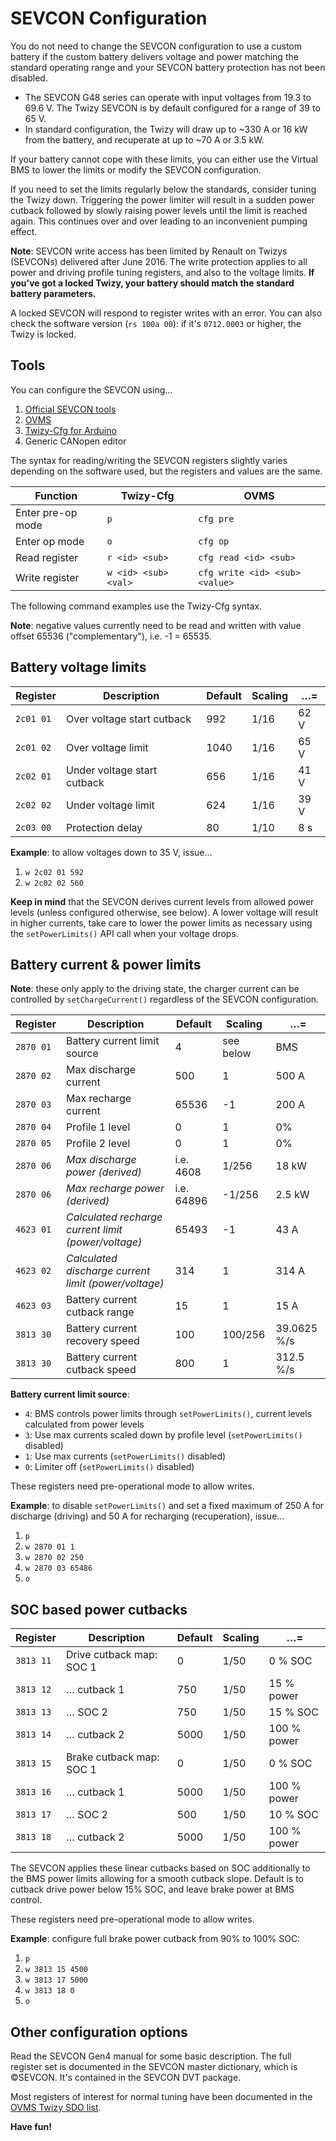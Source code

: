 # SEVCON Configuration

You do not need to change the SEVCON configuration to use a custom battery if the custom battery delivers voltage and power matching the standard operating range and your SEVCON battery protection has not been disabled.

- The SEVCON G48 series can operate with input voltages from 19.3 to 69.6 V. The Twizy SEVCON is by default configured for a range of 39 to 65 V.
- In standard configuration, the Twizy will draw up to ~330 A or 16 kW from the battery, and recuperate at up to ~70 A or 3.5 kW.

If your battery cannot cope with these limits, you can either use the Virtual BMS to lower the limits or modify the SEVCON configuration.

If you need to set the limits regularly below the standards, consider tuning the Twizy down. Triggering the power limiter will result in a sudden power cutback followed by slowly raising power levels until the limit is reached again. This continues over and over leading to an inconvenient pumping effect.

**Note**: SEVCON write access has been limited by Renault on Twizys (SEVCONs) delivered after June 2016. The write protection applies to all power and driving profile tuning registers, and also to the voltage limits. **If you've got a locked Twizy, your battery should match the standard battery parameters.**

A locked SEVCON will respond to register writes with an error. You can also check the software version (`rs 100a 00`): if it's `0712.0003` or higher, the Twizy is locked.


## Tools

You can configure the SEVCON using…

1. [Official SEVCON tools](http://www.sevcon.com/products/low-voltage-controllers/gen4/)
2. [OVMS](https://github.com/openvehicles/Open-Vehicle-Monitoring-System)
3. [Twizy-Cfg for Arduino](https://github.com/bgdexter/Twizy-Cfg)
4. Generic CANopen editor

The syntax for reading/writing the SEVCON registers slightly varies depending on the software used, but the registers and values are the same.

| Function | Twizy-Cfg | OVMS |
| --- | --- | --- |
| Enter pre-op mode | `p` | `cfg pre` |
| Enter op mode | `o` | `cfg op` |
| Read register | `r <id> <sub>` | `cfg read <id> <sub>` |
| Write register | `w <id> <sub> <val>` | `cfg write <id> <sub> <value>` |

The following command examples use the Twizy-Cfg syntax.

**Note**: negative values currently need to be read and written with value offset 65536 ("complementary"), i.e. -1 = 65535.


## Battery voltage limits

| Register | Description | Default | Scaling | …= |
| --- | --- | --- | --- | --- |
| `2c01 01` | Over voltage start cutback | 992 | 1/16 | 62 V |
| `2c01 02` | Over voltage limit | 1040 | 1/16 | 65 V |
| `2c02 01` | Under voltage start cutback | 656 | 1/16 | 41 V |
| `2c02 02` | Under voltage limit | 624 | 1/16 | 39 V |
| `2c03 00` | Protection delay | 80 | 1/10 | 8 s |

**Example**: to allow voltages down to 35 V, issue…

1. `w 2c02 01 592`
2. `w 2c02 02 560`

**Keep in mind** that the SEVCON derives current levels from allowed power levels (unless configured otherwise, see below). A lower voltage will result in higher currents, take care to lower the power limits as necessary using the `setPowerLimits()` API call when your voltage drops.


## Battery current & power limits

**Note**: these only apply to the driving state, the charger current can be controlled by `setChargeCurrent()` regardless of the SEVCON configuration.

| Register | Description | Default | Scaling | …= |
| --- | --- | --- | --- | --- |
| `2870 01` | Battery current limit source | 4 | see below | BMS |
| `2870 02` | Max discharge current | 500 | 1 | 500 A |
| `2870 03` | Max recharge current | 65536 | -1 | 200 A |
| `2870 04` | Profile 1 level | 0 | 1 | 0% |
| `2870 05` | Profile 2 level | 0 | 1 | 0% |
| `2870 06` | _Max discharge power (derived)_ | i.e. 4608 | 1/256 | 18 kW |
| `2870 06` | _Max recharge power (derived)_ | i.e. 64896 | -1/256 | 2.5 kW |
| `4623 01` | _Calculated recharge current limit (power/voltage)_ | 65493 | -1 | 43 A |
| `4623 02` | _Calculated discharge current limit (power/voltage)_ | 314 | 1 | 314 A |
| `4623 03` | Battery current cutback range | 15 | 1 | 15 A |
| `3813 30` | Battery current recovery speed | 100 | 100/256 | 39.0625 %/s |
| `3813 30` | Battery current cutback speed | 800 | 1 | 312.5 %/s |

**Battery current limit source**:
  - `4`: BMS controls power limits through `setPowerLimits()`, current levels calculated from power levels
  - `3`: Use max currents scaled down by profile level (`setPowerLimits()` disabled)
  - `1`: Use max currents (`setPowerLimits()` disabled)
  - `0`: Limiter off (`setPowerLimits()` disabled)

These registers need pre-operational mode to allow writes.

**Example**: to disable `setPowerLimits()` and set a fixed maximum of 250 A for discharge (driving) and 50 A for recharging (recuperation), issue…

1. `p`
2. `w 2870 01 1`
3. `w 2870 02 250`
4. `w 2870 03 65486`
5. `o`


## SOC based power cutbacks

| Register | Description | Default | Scaling | …= |
| --- | --- | --- | --- | --- |
| `3813 11` | Drive cutback map: SOC 1 | 0 | 1/50 | 0 % SOC |
| `3813 12` | … cutback 1 | 750 | 1/50 | 15 % power |
| `3813 13` | … SOC 2 | 750 | 1/50 | 15 % SOC |
| `3813 14` | … cutback 2 | 5000 | 1/50 | 100 % power |
| `3813 15` | Brake cutback map: SOC 1 | 0 | 1/50 | 0 % SOC |
| `3813 16` | … cutback 1 | 5000 | 1/50 | 100 % power |
| `3813 17` | … SOC 2 | 500 | 1/50 | 10 % SOC |
| `3813 18` | … cutback 2 | 5000 | 1/50 | 100 % power |

The SEVCON applies these linear cutbacks based on SOC additionally to the BMS power limits allowing for a smooth cutback slope. Default is to cutback drive power below 15% SOC, and leave brake power at BMS control.

These registers need pre-operational mode to allow writes.

**Example**: configure full brake power cutback from 90% to 100% SOC:

1. `p`
2. `w 3813 15 4500`
3. `w 3813 17 5000`
4. `w 3813 18 0`
5. `o`


## Other configuration options

Read the SEVCON Gen4 manual for some basic description. The full register set is documented in the SEVCON master dictionary, which is ©SEVCON. It's contained in the SEVCON DVT package.

Most registers of interest for normal tuning have been documented in the [OVMS Twizy SDO list](https://github.com/openvehicles/Open-Vehicle-Monitoring-System/raw/master/docs/Renault-Twizy/Twizy-SDO-List.ods).

**Have fun!**
